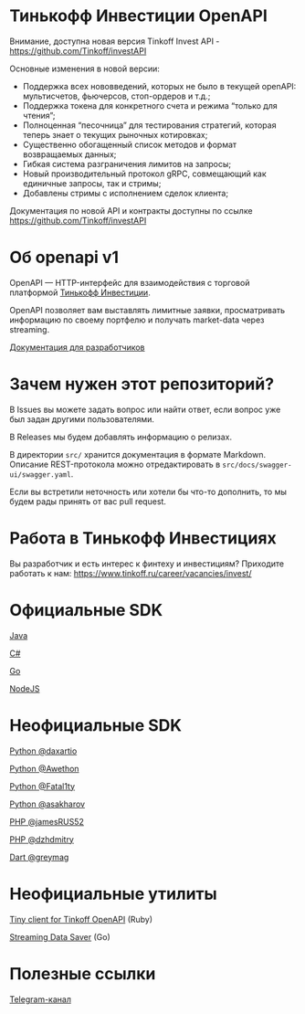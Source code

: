 # Тинькофф Инвестиции OpenAPI

Внимание, доступна новая версия Tinkoff Invest API - https://github.com/Tinkoff/investAPI

Основные изменения в новой версии:
* Поддержка всех нововведений, которых не было в текущей openAPI: мультисчетов, фьючерсов, стоп-ордеров и т.д.;
* Поддержка токена для конкретного счета и режима “только для чтения”;
* Полноценная “песочница” для тестирования стратегий, которая теперь знает о текущих рыночных котировках;
* Существенно обогащенный список методов и формат возвращаемых данных;
* Гибкая система разграничения лимитов на запросы;
* Новый производительный протокол gRPC, совмещающий как единичные запросы, так и стримы;
* Добавлены стримы с исполнением сделок клиента;

Документация по новой API и контракты доступны по ссылке https://github.com/Tinkoff/investAPI



# Об openapi v1

OpenAPI — HTTP-интерфейс для взаимодействия с торговой платформой [Тинькофф Инвестиции](https://www.tinkoff.ru/invest/).

OpenAPI позволяет вам выставлять лимитные заявки, просматривать информацию по своему портфелю и получать market-data через streaming.

[Документация для разработчиков](https://tinkoff.github.io/invest-openapi/)

# Зачем нужен этот репозиторий?

В Issues вы можете задать вопрос или найти ответ, если вопрос уже был задан другими пользователями.

В Releases мы будем добавлять информацию о релизах.

В директории `src/` хранится документация в формате Markdown. Описание REST-протокола можно отредактировать в `src/docs/swagger-ui/swagger.yaml`.

Если вы встретили неточность или хотели бы что-то дополнить, то мы будем рады принять от вас pull request.

# Работа в Тинькофф Инвестициях
 
Вы разработчик и есть интерес к финтеху и инвестициям?
Приходите работать к нам: https://www.tinkoff.ru/career/vacancies/invest/

# Официальные SDK

[Java](https://github.com/Tinkoff/invest-openapi-java-sdk)

[C#](https://github.com/Tinkoff/invest-openapi-csharp-sdk)

[Go](https://github.com/Tinkoff/invest-openapi-go-sdk)

[NodeJS](https://github.com/Tinkoff/invest-openapi-js-sdk)

# Неофициальные SDK

[Python @daxartio](https://github.com/daxartio/tinvest)

[Python @Awethon](https://github.com/Awethon/open-api-python-client)

[Python @Fatal1ty](https://github.com/Fatal1ty/tinkoff-api)

[Python @asakharov](https://github.com/asakharov/tinkoff_invest)

[PHP @jamesRUS52](https://github.com/jamesRUS52/tinkoff-invest)

[PHP @dzhdmitry](https://github.com/dzhdmitry/tinkoff-invest-api)

[Dart @greymag](https://github.com/greymag/tinkoff-invest-openapi-dart-sdk)

# Неофициальные утилиты

[Tiny client for Tinkoff OpenAPI](https://github.com/foxweb/tinkyclient) (Ruby)

[Streaming Data Saver](https://github.com/a0s/tinkoff-invest-dumper) (Go)

# Полезные ссылки

[Telegram-канал](https://t.me/tinkoffinvestopenapi)
